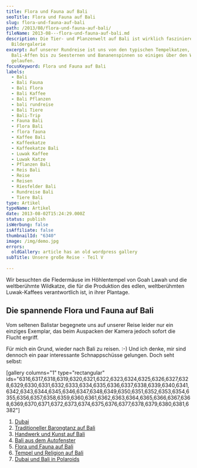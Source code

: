 ```yaml
---
title: Flora und Fauna auf Bali
seoTitle: Flora und Fauna auf Bali
slug: flora-und-fauna-auf-bali
path: /2013/08/flora-und-fauna-auf-bali/
fileName: 2013-08---flora-und-fauna-auf-bali.md
description: Die Tier- und Planzenwelt auf Bali ist wirklich faszinierend - Eine
  Bildergalerie
excerpt: Auf unserer Rundreise ist uns von den typischen Tempelkatzen,
  Bali-Affen bis zu Seesternen und Bananenspinnen so einiges über den Weg
  gelaufen.
focusKeyword: Flora und Fauna auf Bali
labels:
  - Bali
  - Bali Fauna
  - Bali Flora
  - Bali Kaffee
  - Bali Pflanzen
  - bali rundreise
  - Bali Tiere
  - Bali-Trip
  - Fauna Bali
  - Flora Bali
  - flora fauna
  - Kaffee Bali
  - Kaffeekatze
  - Kaffeekatze Bali
  - Luwak Kaffee
  - Luwak Katze
  - Pflanzen Bali
  - Reis Bali
  - Reise
  - Reisen
  - Riesfelder Bali
  - Rundreise Bali
  - Tiere Bali
type: Artikel
typeName: Artikel
date: 2013-08-02T15:24:29.000Z
status: publish
isWerbung: false
isAffiliate: false
thumbnailId: "6340"
image: /img/demo.jpg
errors:
  oldGallery: article has an old wordpress gallery
subTitle: Unsere große Reise - Teil V
  
---
```


Wir besuchten die Fledermäuse im Höhlentempel von Goah Lawah und die
weltberühmte Wildkatze, die für die Produktion des edlen, weltberühmten
Luwak-Kaffees verantwortlich ist, in ihrer Plantage.

## Die spannende Flora und Fauna auf Bali

Vom seltenen Balistar begegnete uns auf unserer Reise leider nur ein einziges
Exemplar, das beim Auspacken der Kamera jedoch sofort die Flucht ergriff.

Für mich ein Grund, wieder nach Bali zu reisen. :-) Und ich denke, mir sind
dennoch ein paar interessante Schnappschüsse gelungen. Doch seht selbst:

[gallery columns="1" type="rectangular"
ids="6316,6317,6318,6319,6320,6321,6322,6323,6324,6325,6326,6327,6328,6329,6330,6331,6332,6333,6334,6335,6336,6337,6338,6339,6340,6341,6342,6343,6344,6345,6346,6347,6348,6349,6350,6351,6352,6353,6354,6355,6356,6357,6358,6359,6360,6361,6362,6363,6364,6365,6366,6367,6368,6369,6370,6371,6372,6373,6374,6375,6376,6377,6378,6379,6380,6381,6382"]

1.  [Dubai](/2013/08/dubai-und-bali-in-polaroids)
1.  [Traditioneller Barongtanz auf Bali](/2013/07/traditioneller-barong-tanz-auf-bali/)
1.  [Handwerk und Kunst auf Bali](/2013/08/handwerk-und-kunst-auf-bali/)
1.  [Bali aus dem Autofenster](/2013/08/bali-aus-dem-autofenster/)
1.  [Flora und Fauna auf Bali](/2013/08/flora-fauna-ackerbau-und-viehzucht-auf-bali/)
1.  [Tempel und Religion auf Bali](http://2013/08/tempel-und-religion-auf-bali/)
1.  [Dubai und Bali in Polaroids](/2013/08/dubai-und-bali-in-polaroids/)

  